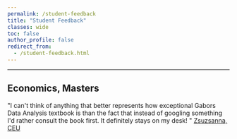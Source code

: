```yaml
---
permalink: /student-feedback
title: "Student Feedback"
classes: wide
toc: false
author_profile: false
redirect_from:
  - /student-feedback.html
---
```

___


## Economics, Masters


"I can't think of anything that better represents how exceptional Gabors Data Analysis textbook is than the fact that instead of googling something I'd rather consult the book first. It definitely stays on my desk! " [Zsuzsanna, CEU](https://www.linkedin.com/in/zsuzsannavadle/)


